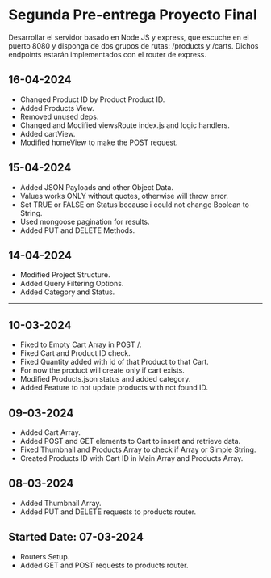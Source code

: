 # Segunda Pre-entrega Proyecto Final

Desarrollar el servidor basado en Node.JS y express, que escuche en el puerto 8080 y disponga de dos grupos de rutas: /products y /carts. Dichos endpoints estarán implementados con el router de express.

## 16-04-2024
- Changed Product ID by Product Product ID.
- Added Products View.
- Removed unused deps.
- Changed and Modified viewsRoute index.js and logic handlers.
- Added cartView.
- Modified homeView to make the POST request.

## 15-04-2024

- Added JSON Payloads and other Object Data.
- Values works ONLY without quotes, otherwise will throw error.
- Set TRUE or FALSE on Status because i could not change Boolean to String.
- Used mongoose pagination for results.
- Added PUT and DELETE Methods.

## 14-04-2024

- Modified Project Structure.
- Added Query Filtering Options.
- Added Category and Status.

----------------------------------------------------------------------------------------

## 10-03-2024

- Fixed to Empty Cart Array in POST /.
- Fixed Cart and Product ID check.
- Fixed Quantity added with id of that Product to that Cart.
- For now the product will create only if cart exists.
- Modified Products.json status and added category.
- Added Feature to not update products with not found ID.

## 09-03-2024

- Added Cart Array.
- Added POST and GET elements to Cart to insert and retrieve data.
- Fixed Thumbnail and Products Array to check if Array or Simple String.
- Created Products ID with Cart ID in Main Array and Products Array.

## 08-03-2024

- Added Thumbnail Array.
- Added PUT and DELETE requests to products router.

## Started Date: 07-03-2024

- Routers Setup.
- Added GET and POST requests to products router.